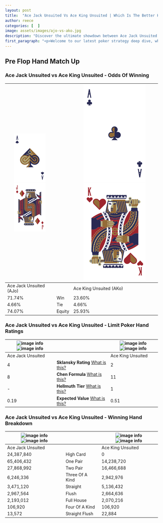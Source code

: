 ```yaml
---
layout: post
title:  "Ace Jack Unsuited Vs Ace King Unsuited | Which Is The Better Hand In Poker? A Complete Guide"
author: reece
categories: [  ]
image: assets/images/ajo-vs-ako.jpg
description: "Discover the ultimate showdown between Ace Jack Unsuited and Ace King Unsuited in poker! Uncover the odds, strategies, and scenarios where one hand triumphs over the other. Get ready to up your poker game with this thrilling analysis."
first_paragraph: "<p>Welcome to our latest poker strategy deep dive, where we're pitting two distinct hands against each other in a high-stakes showdown: Ace Jack Unsuited vs Ace King Unsuited.</p><p>In the dynamic world of poker, every decision counts, and knowing which hand holds the upper hand is key to your success at the table.</p><p>In this article, we'll dissect these two hands, explore the scenarios where one dominates the other, and equip you with the knowledge to make strategic choices that can tip the odds in your favor.</p><p>Get ready to unravel the intriguing dynamics of these poker hands and elevate your game to new heights.</p>"
---
```




[comment]: # (sp0)

## Pre Flop Hand Match Up

<div class="table hand-ratings" markdown="1"> 



### Ace Jack Unsuited vs Ace King Unsuited - Odds Of Winning


    
| ![image info](assets/images/hand1/a.png) ![image info](assets/images/hand1/jo.png) |  | ![image info](assets/images/hand2/a.png) ![image info](assets/images/hand2/ko.png) |
| -------- | -------- | -------- |
| Ace Jack Unsuited (AJo) |  | Ace King Unsuited (AKo) |
| 71.74% | Win | 23.60% |
| 4.66% | Tie | 4.66% |
| 74.07% | Equity | 25.93% |




[comment]: # (sp1)



### Ace Jack Unsuited vs Ace King Unsuited - Limit Poker Hand Ratings


    
| ![image info](https://www.riverpairs.com/assets/images/hand1/a.png) ![image info](https://www.riverpairs.com/assets/images/hand1/jo.png) |  | ![image info](https://www.riverpairs.com/assets/images/hand2/a.png) ![image info](https://www.riverpairs.com/assets/images/hand2/ko.png) |
| -------- | -------- | -------- |
| Ace Jack Unsuited |  | Ace King Unsuited |
| 4 | **Sklansky Rating** [What is this?](/sklansky-rating-explained) | 2 |
| 8 | **Chen Formula** [What is this?](/chen-formula-explained) | 11 |
| - | **Hellmuth Tier** [What is this?](/Hellmuth-tier-explained) | 1 |
| 0.19 | **Expected Value** [What is this?](/expected-value-explained) | 0.51 |




[comment]: # (sp2)



### Ace Jack Unsuited vs Ace King Unsuited - Winning Hand Breakdown


    
| ![image info](https://www.riverpairs.com/assets/images/hand1/a.png) ![image info](https://www.riverpairs.com/assets/images/hand1/jo.png) |  | ![image info](https://www.riverpairs.com/assets/images/hand2/a.png) ![image info](https://www.riverpairs.com/assets/images/hand2/ko.png) |
| -------- | -------- | -------- |
| Ace Jack Unsuited |  | Ace King Unsuited |
| 24,387,840 | High Card | 0 |
| 65,406,432 | One Pair | 14,238,720 |
| 27,868,992 | Two Pair | 16,466,688 |
| 6,246,336 | Three Of A Kind | 2,942,976 |
| 3,471,120 | Straight | 5,136,432 |
| 2,967,564 | Flush | 2,664,636 |
| 2,193,012 | Full House | 2,070,216 |
| 106,920 | Four Of A Kind | 106,920 |
| 13,572 | Straight Flush | 22,884 |




[comment]: # (sp3)



</div>

[comment]: # (sp4)



[comment]: # (sp5)

